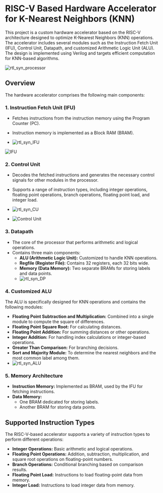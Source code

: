 # RISC-V Based Hardware Accelerator for K-Nearest Neighbors (KNN)

This project is a custom hardware accelerator based on the RISC-V architecture designed to optimize K-Nearest Neighbors (KNN) operations. The accelerator includes several modules such as the Instruction Fetch Unit (IFU), Control Unit, Datapath, and customized Arithmetic Logic Unit (ALU). The design is implemented using Verilog and targets efficient computation for KNN-based algorithms.

![rtl_syn_processor](https://github.com/user-attachments/assets/545df136-3819-4aca-88c6-1389a8bc4145)


## Overview

The hardware accelerator comprises the following main components:

### 1. **Instruction Fetch Unit (IFU)**
- Fetches instructions from the instruction memory using the Program Counter (PC).
- Instruction memory is implemented as a Block RAM (BRAM).
  
- ![rtl_syn_IFU](https://github.com/user-attachments/assets/7baddaf2-2deb-4110-80dc-d381837142a7)
  
![IFU](https://github.com/user-attachments/assets/167d4f22-d8fe-4f7e-a968-a7c8e0975dde)


### 2. **Control Unit**
- Decodes the fetched instructions and generates the necessary control signals for other modules in the processor.
- Supports a range of instruction types, including integer operations, floating point operations, branch operations, floating point load, and integer load.
  
- ![rtl_syn_CU](https://github.com/user-attachments/assets/2a1290a7-bf31-42a4-9b67-d4a2a214e876)
  
- ![Control Unit](https://github.com/user-attachments/assets/b8496976-498c-4dab-b3c0-02d77931b7a7)



### 3. **Datapath**
- The core of the processor that performs arithmetic and logical operations.
- Contains three main components:
  - **ALU (Arithmetic Logic Unit):** Customized to handle KNN operations.
  - **Regfile (Register File):** Contains 32 registers, each 32 bits wide.
  - **Memory (Data Memory):** Two separate BRAMs for storing labels and data points.
  - ![rtl_syn_DP](https://github.com/user-attachments/assets/2b1fd4a1-e757-4ad3-8385-0427f6a172ad)


### 4. **Customized ALU**
The ALU is specifically designed for KNN operations and contains the following modules:

- **Floating Point Subtraction and Multiplication:** Combined into a single module to compute the square of differences.
- **Floating Point Square Root:** For calculating distances.
- **Floating Point Addition:** For summing distances or other operations.
- **Integer Addition:** For handling index calculations or integer-based operations.
- **Greater Than Comparison:** For branching decisions.
- **Sort and Majority Module:** To determine the nearest neighbors and the most common label among them.
- ![rtl_syn_ALU](https://github.com/user-attachments/assets/7ae6564f-2a5e-47a5-971d-ac6542e327e9)


### 5. **Memory Architecture**
- **Instruction Memory:** Implemented as BRAM, used by the IFU for fetching instructions.
- **Data Memory:**
  - One BRAM dedicated for storing labels.
  - Another BRAM for storing data points.

## Supported Instruction Types

The RISC-V-based accelerator supports a variety of instruction types to perform different operations:

- **Integer Operations:** Basic arithmetic and logical operations.
- **Floating Point Operations:** Addition, subtraction, multiplication, and square root operations on floating-point numbers.
- **Branch Operations:** Conditional branching based on comparison results.
- **Floating Point Load:** Instructions to load floating-point data from memory.
- **Integer Load:** Instructions to load integer data from memory.
